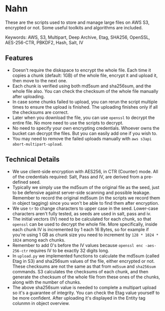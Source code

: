 # Nahn
These are the scripts used to store and manage large files on AWS S3, encrypted or not. Some useful toolkits and algorithms are included.

Keywords: AWS, S3, Multipart, Deep Archive, Etag, SHA256, OpenSSL, AES-256-CTR, PBKDF2, Hash, Salt, IV

## Features
- Doesn't require the diskspace to encrypt the whole file. Each time it copies a chunk (default: 1GB) of the whole file, encrypt it and upload it, then move to the next one.
- Each chunk is verified using both md5sum and sha256sum, and the whole file also. You can check the checksum of the whole file manually after uploading.
- In case some chunks failed to upload, you can rerun the script multiple times to ensure the upload is finished. The uploading finishes only if all the checksums are correct.
- Later when you download the file, you can use `openssl` to decrypt the entire file. No more need to use the scripts to decrypt.
- No need to specify your own encrypting credentials. Whoever owns the bucket can decrypt the files. But you can easily add one if you wish to.
- You may need to remove the failed uploads manually with `aws s3api abort-multipart-upload`.

## Technical Details
- We use client-side encryption with AES256, in CTR (Counter) mode. All of the credentials required: Salt, Pass and IV, are derived from a pre-defined seed.
- Typically we simply use the md5sum of the original file as the seed, just to be defensive against server-side scanning and possible leakage. Remember to record the original md5sum (in the scripts we record them in object tagging) since you won't be able to find them after encryption.
- We use `tr` to change characters to upper case in the seed. Lower-case characters aren't fully tested, as seeds are used in salt, pass and iv.
- The initial vectors (IV) need to be calculated for each chunk, so that `openssl` can be used to decrypt the whole file. More specifically, inside each chunk IV is incremented by 1 each 16 Bytes, so for example if you're using 1 GB as chunk size you need to increment by `128 * 1024 * 1024` among each chunks.
- Remember to add 0's before the IV values because `openssl enc -aes-256-ctr` requires IV to be exactly 32 digits long.
- In `upload.py` we implemented functions to calculate the md5sum (called Etag in S3) and sha256sum values of the file, either encrypted or not. These checksums are not the same as that from `md5sum` and `sha256sum` commands. S3 calculates the checksums of each chunk, and then generate the checksum of the whole file from these ones of the chunks, along with the number of chunks.
- The above sha256sum value is needed to complete a multipart upload so it's a guarantee of integrity. You can check the Etag value yourself to be more confident. After uploading it's displayed in the Entity tag colunmn in object overview.
